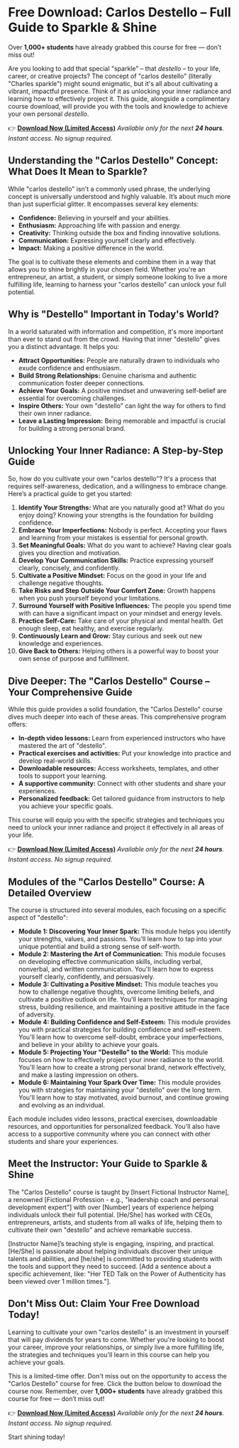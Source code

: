 # Free Download: Carlos Destello – Full Guide to Sparkle & Shine

Over **1,000+ students** have already grabbed this course for free — don’t miss out!

Are you looking to add that special "sparkle" – that *destello* – to your life, career, or creative projects? The concept of "carlos destello" (literally "Charles sparkle") might sound enigmatic, but it's all about cultivating a vibrant, impactful presence. Think of it as unlocking your inner radiance and learning how to effectively project it. This guide, alongside a complimentary course download, will provide you with the tools and knowledge to achieve your own personal *destello*.

👉 [**Download Now (Limited Access)**](https://udemywork.com/carlos-destello)
_Available only for the next **24 hours**. Instant access. No signup required._

## Understanding the "Carlos Destello" Concept: What Does It Mean to Sparkle?

While "carlos destello" isn't a commonly used phrase, the underlying concept is universally understood and highly valuable. It’s about much more than just superficial glitter. It encompasses several key elements:

*   **Confidence:** Believing in yourself and your abilities.
*   **Enthusiasm:** Approaching life with passion and energy.
*   **Creativity:** Thinking outside the box and finding innovative solutions.
*   **Communication:** Expressing yourself clearly and effectively.
*   **Impact:** Making a positive difference in the world.

The goal is to cultivate these elements and combine them in a way that allows you to shine brightly in your chosen field. Whether you're an entrepreneur, an artist, a student, or simply someone looking to live a more fulfilling life, learning to harness your "carlos destello" can unlock your full potential.

## Why is "Destello" Important in Today's World?

In a world saturated with information and competition, it's more important than ever to stand out from the crowd. Having that inner "destello" gives you a distinct advantage. It helps you:

*   **Attract Opportunities:** People are naturally drawn to individuals who exude confidence and enthusiasm.
*   **Build Strong Relationships:** Genuine charisma and authentic communication foster deeper connections.
*   **Achieve Your Goals:** A positive mindset and unwavering self-belief are essential for overcoming challenges.
*   **Inspire Others:** Your own "destello" can light the way for others to find their own inner radiance.
*   **Leave a Lasting Impression:** Being memorable and impactful is crucial for building a strong personal brand.

## Unlocking Your Inner Radiance: A Step-by-Step Guide

So, how do you cultivate your own "carlos destello"? It's a process that requires self-awareness, dedication, and a willingness to embrace change. Here’s a practical guide to get you started:

1.  **Identify Your Strengths:** What are you naturally good at? What do you enjoy doing? Knowing your strengths is the foundation for building confidence.
2.  **Embrace Your Imperfections:** Nobody is perfect. Accepting your flaws and learning from your mistakes is essential for personal growth.
3.  **Set Meaningful Goals:** What do you want to achieve? Having clear goals gives you direction and motivation.
4.  **Develop Your Communication Skills:** Practice expressing yourself clearly, concisely, and confidently.
5.  **Cultivate a Positive Mindset:** Focus on the good in your life and challenge negative thoughts.
6.  **Take Risks and Step Outside Your Comfort Zone:** Growth happens when you push yourself beyond your limitations.
7.  **Surround Yourself with Positive Influences:** The people you spend time with can have a significant impact on your mindset and energy levels.
8.  **Practice Self-Care:** Take care of your physical and mental health. Get enough sleep, eat healthy, and exercise regularly.
9.  **Continuously Learn and Grow:** Stay curious and seek out new knowledge and experiences.
10. **Give Back to Others:** Helping others is a powerful way to boost your own sense of purpose and fulfillment.

## Dive Deeper: The "Carlos Destello" Course – Your Comprehensive Guide

While this guide provides a solid foundation, the "Carlos Destello" course dives much deeper into each of these areas. This comprehensive program offers:

*   **In-depth video lessons:** Learn from experienced instructors who have mastered the art of "destello".
*   **Practical exercises and activities:** Put your knowledge into practice and develop real-world skills.
*   **Downloadable resources:** Access worksheets, templates, and other tools to support your learning.
*   **A supportive community:** Connect with other students and share your experiences.
*   **Personalized feedback:** Get tailored guidance from instructors to help you achieve your specific goals.

This course will equip you with the specific strategies and techniques you need to unlock your inner radiance and project it effectively in all areas of your life.

👉 [**Download Now (Limited Access)**](https://udemywork.com/carlos-destello)
_Available only for the next **24 hours**. Instant access. No signup required._

## Modules of the "Carlos Destello" Course: A Detailed Overview

The course is structured into several modules, each focusing on a specific aspect of "destello":

*   **Module 1: Discovering Your Inner Spark:** This module helps you identify your strengths, values, and passions. You'll learn how to tap into your unique potential and build a strong sense of self-worth.
*   **Module 2: Mastering the Art of Communication:** This module focuses on developing effective communication skills, including verbal, nonverbal, and written communication. You'll learn how to express yourself clearly, confidently, and persuasively.
*   **Module 3: Cultivating a Positive Mindset:** This module teaches you how to challenge negative thoughts, overcome limiting beliefs, and cultivate a positive outlook on life. You'll learn techniques for managing stress, building resilience, and maintaining a positive attitude in the face of adversity.
*   **Module 4: Building Confidence and Self-Esteem:** This module provides you with practical strategies for building confidence and self-esteem. You'll learn how to overcome self-doubt, embrace your imperfections, and believe in your ability to achieve your goals.
*   **Module 5: Projecting Your "Destello" to the World:** This module focuses on how to effectively project your inner radiance to the world. You'll learn how to create a strong personal brand, network effectively, and make a lasting impression on others.
*   **Module 6: Maintaining Your Spark Over Time:** This module provides you with strategies for maintaining your "destello" over the long term. You'll learn how to stay motivated, avoid burnout, and continue growing and evolving as an individual.

Each module includes video lessons, practical exercises, downloadable resources, and opportunities for personalized feedback. You'll also have access to a supportive community where you can connect with other students and share your experiences.

## Meet the Instructor: Your Guide to Sparkle & Shine

The "Carlos Destello" course is taught by [Insert Fictional Instructor Name], a renowned [Fictional Profession - e.g., "leadership coach and personal development expert"] with over [Number] years of experience helping individuals unlock their full potential. [He/She] has worked with CEOs, entrepreneurs, artists, and students from all walks of life, helping them to cultivate their own "destello" and achieve remarkable success.

[Instructor Name]’s teaching style is engaging, inspiring, and practical. [He/She] is passionate about helping individuals discover their unique talents and abilities, and [he/she] is committed to providing students with the tools and support they need to succeed. [Add a sentence about a specific achievement, like: "Her TED Talk on the Power of Authenticity has been viewed over 1 million times."].

## Don't Miss Out: Claim Your Free Download Today!

Learning to cultivate your own "carlos destello" is an investment in yourself that will pay dividends for years to come. Whether you're looking to boost your career, improve your relationships, or simply live a more fulfilling life, the strategies and techniques you'll learn in this course can help you achieve your goals.

This is a limited-time offer. Don't miss out on the opportunity to access the "Carlos Destello" course for free. Click the button below to download the course now. Remember, over **1,000+ students** have already grabbed this course for free — don’t miss out!

👉 [**Download Now (Limited Access)**](https://udemywork.com/carlos-destello)
_Available only for the next **24 hours**. Instant access. No signup required._

Start shining today!
